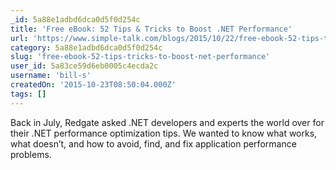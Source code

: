 ```yaml
---
_id: 5a88e1adbd6dca0d5f0d254c
title: 'Free eBook: 52 Tips & Tricks to Boost .NET Performance'
url: 'https://www.simple-talk.com/blogs/2015/10/22/free-ebook-52-tips-tricks-to-boost-net-performance/'
category: 5a88e1adbd6dca0d5f0d254c
slug: 'free-ebook-52-tips-tricks-to-boost-net-performance'
user_id: 5a83ce59d6eb0005c4ecda2c
username: 'bill-s'
createdOn: '2015-10-23T08:50:04.000Z'
tags: []
---
```


Back in July, Redgate asked .NET developers and experts the world over for their .NET performance optimization tips. We wanted to know what works, what doesn’t, and how to avoid, find, and fix application performance problems.
